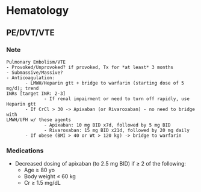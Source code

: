 # Hematology

## PE/DVT/VTE

### Note

```
Pulmonary Embolism/VTE
- Provoked/Unprovoked? if provoked, Tx for *at least* 3 months
- Submassive/Massive?
- Anticoagulation:
       - LMWH/Heparin gtt + bridge to warfarin (starting dose of 5 mg/d); trend
INRs [target INR: 2-3]
              - If renal impairment or need to turn off rapidly, use Heparin gtt
       - If CrCl > 30 -> Apixaban (or Rivaroxaban) - no need to bridge with
LMWH/UFH w/ these agents
              - Apixaban: 10 mg BID x7d, followed by 5 mg BID
              - Rivaroxaban: 15 mg BID x21d, followed by 20 mg daily
       - If obese (BMI > 40 or Wt > 120 kg) -> bridge to warfarin
```

### Medications

- Decreased dosing of apixaban (to 2.5 mg BID) if ≥ 2 of the following:
    - Age ≥ 80 yo
    - Body weight ≤ 60 kg
    - Cr ≥ 1.5 mg/dL
